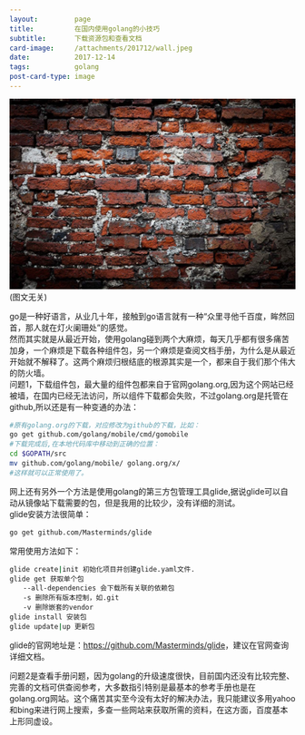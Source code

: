 ```yaml
---
layout:         page
title:          在国内使用golang的小技巧
subtitle:       下载资源包和查看文档
card-image:     /attachments/201712/wall.jpeg
date:           2017-12-14
tags:           golang 
post-card-type: image
---
```

![](/attachments/201712/wall.jpeg)
(图文无关)

go是一种好语言，从业几十年，接触到go语言就有一种“众里寻他千百度，眸然回首，那人就在灯火阑珊处”的感觉。  
然而其实就是从最近开始，使用golang碰到两个大麻烦，每天几乎都有很多痛苦加身，一个麻烦是下载各种组件包，另一个麻烦是查阅文档手册，为什么是从最近开始就不解释了。这两个麻烦归根结底的根源其实是一个，都来自于我们那个伟大的防火墙。  
问题1，下载组件包，最大量的组件包都来自于官网golang.org,因为这个网站已经被墙，在国内已经无法访问，所以组件下载都会失败，不过golang.org是托管在github,所以还是有一种变通的办法：
```bash
#原有golang.org的下载，对应修改为github的下载，比如：
go get github.com/golang/mobile/cmd/gomobile
#下载完成后,在本地代码库中移动到正确的位置：
cd $GOPATH/src 
mv github.com/golang/mobile/ golang.org/x/
#这样就可以正常使用了。
```
网上还有另外一个方法是使用golang的第三方包管理工具glide,据说glide可以自动从镜像站下载需要的包，但是我用的比较少，没有详细的测试。  
glide安装方法很简单：  
```bash
go get github.com/Masterminds/glide
```
常用使用方法如下：  
```bash
glide create|init 初始化项目并创建glide.yaml文件.
glide get 获取单个包
　　--all-dependencies 会下载所有关联的依赖包
　　-s 删除所有版本控制，如.git
　　-v 删除嵌套的vendor
glide install 安装包
glide update|up 更新包
```
glide的官网地址是：<https://github.com/Masterminds/glide>，建议在官网查询详细文档。

问题2是查看手册问题，因为golang的升级速度很快，目前国内还没有比较完整、完善的文档可供查阅参考，大多数指引特别是最基本的参考手册也是在golang.org网站。这个痛苦其实至今没有太好的解决办法，我只能建议多用yahoo和bing来进行网上搜索，多查一些网站来获取所需的资料，在这方面，百度基本上形同虚设。

